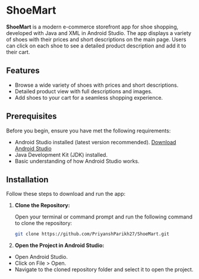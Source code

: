 # ShoeMart

**ShoeMart** is a modern e-commerce storefront app for shoe shopping, developed with Java and XML in Android Studio. The app displays a variety of shoes with their prices and short descriptions on the main page. Users can click on each shoe to see a detailed product description and add it to their cart.

## Features

- Browse a wide variety of shoes with prices and short descriptions.
- Detailed product view with full descriptions and images.
- Add shoes to your cart for a seamless shopping experience.

## Prerequisites

Before you begin, ensure you have met the following requirements:

- Android Studio installed (latest version recommended). [Download Android Studio](https://developer.android.com/studio)
- Java Development Kit (JDK) installed.
- Basic understanding of how Android Studio works.

## Installation

Follow these steps to download and run the app:

1. **Clone the Repository:**

   Open your terminal or command prompt and run the following command to clone the repository:

   ```bash
   git clone https://github.com/PriyanshParikh27/ShoeMart.git
   ```
2. **Open the Project in Android Studio:**

  - Open Android Studio.
  - Click on File > Open.
  - Navigate to the cloned repository folder and select it to open the project.
